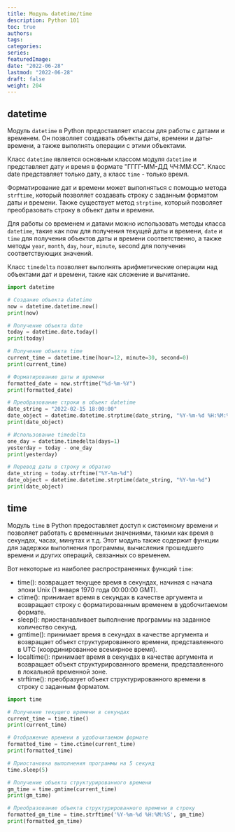 ```yaml
---
title: Модуль datetime/time
description: Python 101
toc: true
authors:
tags:
categories:
series:
featuredImage:
date: "2022-06-28"
lastmod: "2022-06-28"
draft: false
weight: 204
---
```


## datetime

Модуль `datetime` в Python предоставляет классы для работы с датами и временем. Он позволяет создавать объекты даты, времени и даты-времени, а также выполнять операции с этими объектами.

Класс `datetime` является основным классом модуля `datetime` и представляет дату и время в формате "ГГГГ-ММ-ДД ЧЧ:ММ:СС". Класс date представляет только дату, а класс `time` - только время.

Форматирование дат и времени может выполняться с помощью метода `strftime`, который позволяет создавать строку с заданным форматом даты и времени. Также существует метод `strptime`, который позволяет преобразовать строку в объект даты и времени.

Для работы со временем и датами можно использовать методы класса `datetime`, такие как now для получения текущей даты и времени, `date` и `time` для получения объектов даты и времени соответственно, а также методы `year`, `month`, `day`, `hour`, `minute`, second для получения соответствующих значений.

Класс `timedelta` позволяет выполнять арифметические операции над объектами дат и времени, такие как сложение и вычитание.

```python
import datetime

# Создание объекта datetime
now = datetime.datetime.now()
print(now)

# Получение объекта date
today = datetime.date.today()
print(today)

# Получение объекта time
current_time = datetime.time(hour=12, minute=30, second=0)
print(current_time)

# Форматирование даты и времени
formatted_date = now.strftime("%d-%m-%Y")
print(formatted_date)

# Преобразование строки в объект datetime
date_string = "2022-02-15 18:00:00"
date_object = datetime.datetime.strptime(date_string, "%Y-%m-%d %H:%M:%S")
print(date_object)

# Использование timedelta
one_day = datetime.timedelta(days=1)
yesterday = today - one_day
print(yesterday)

# Перевод даты в строку и обратно
date_string = today.strftime("%Y-%m-%d")
date_object = datetime.datetime.strptime(date_string, "%Y-%m-%d")
print(date_object)
```

## time

Модуль `time` в Python предоставляет доступ к системному времени и позволяет работать с временными значениями, такими как время в секундах, часах, минутах и т.д. Этот модуль также содержит функции для задержки выполнения программы, вычисления прошедшего времени и других операций, связанных со временем.

Вот некоторые из наиболее распространенных функций `time`:

- time(): возвращает текущее время в секундах, начиная с начала эпохи Unix (1 января 1970 года 00:00:00 GMT).
- ctime(): принимает время в секундах в качестве аргумента и возвращает строку с форматированным временем в удобочитаемом формате.
- sleep(): приостанавливает выполнение программы на заданное количество секунд.
- gmtime(): принимает время в секундах в качестве аргумента и возвращает объект структурированного времени, представленного в UTC (координированное всемирное время).
- localtime(): принимает время в секундах в качестве аргумента и возвращает объект структурированного времени, представленного в локальной временной зоне.
- strftime(): преобразует объект структурированного времени в строку с заданным форматом.

```python
import time

# Получение текущего времени в секундах
current_time = time.time()
print(current_time)

# Отображение времени в удобочитаемом формате
formatted_time = time.ctime(current_time)
print(formatted_time)

# Приостановка выполнения программы на 5 секунд
time.sleep(5)

# Получение объекта структурированного времени
gm_time = time.gmtime(current_time)
print(gm_time)

# Преобразование объекта структурированного времени в строку
formatted_gm_time = time.strftime('%Y-%m-%d %H:%M:%S', gm_time)
print(formatted_gm_time)
```
